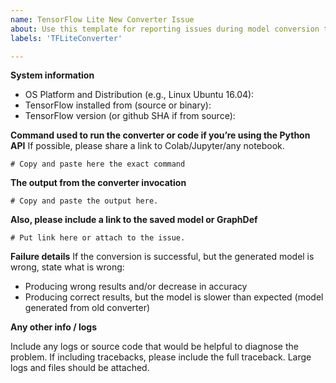 ```yaml
---
name: TensorFlow Lite New Converter Issue
about: Use this template for reporting issues during model conversion to TFLite
labels: 'TFLiteConverter'

---
```



**System information**
- OS Platform and Distribution (e.g., Linux Ubuntu 16.04):
- TensorFlow installed from (source or binary):
- TensorFlow version (or github SHA if from source):


**Command used to run the converter or code if you’re using the Python API**
If possible, please share a link to Colab/Jupyter/any notebook.

```
# Copy and paste here the exact command
```

**The output from the converter invocation**

```
# Copy and paste the output here.
```

**Also, please include a link to the saved model or GraphDef**

```
# Put link here or attach to the issue.
```

**Failure details**
If the conversion is successful, but the generated model is wrong,
state what is wrong:
- Producing wrong results and/or decrease in accuracy
- Producing correct results, but the model is slower than expected (model generated from old converter)


**Any other info / logs**

Include any logs or source code that would be helpful to diagnose the problem. If including tracebacks, please include the full traceback. Large logs and files should be attached.
